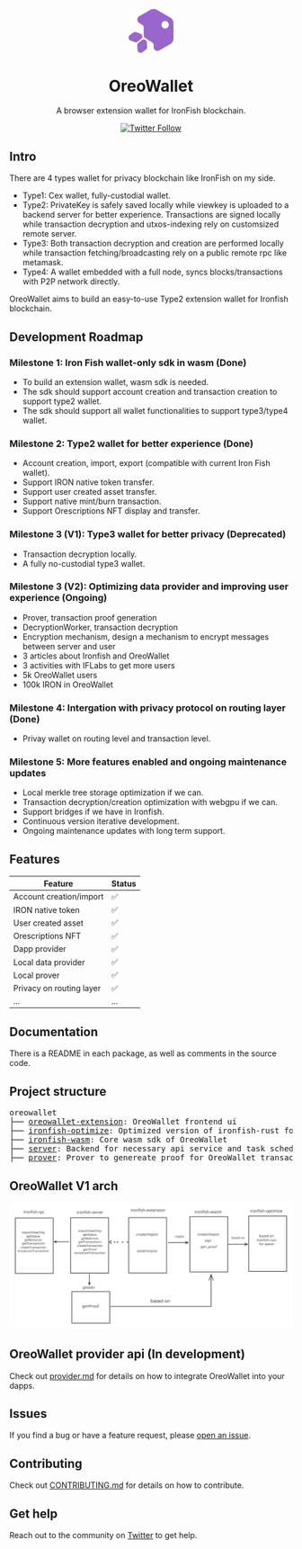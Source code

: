 <p align="center">
  <img src="assets/logo.svg" width="80" alt="Logo for OreoWallet" />
</p>

<h1 align="center">
  OreoWallet
</h1>

<p align="center">
  A browser extension wallet for IronFish blockchain.
</p>

<div align="center">

[![Twitter Follow](https://img.shields.io/twitter/follow/oreowallet?style=social)](https://twitter.com/oreowallet)

</div>

## Intro

There are 4 types wallet for privacy blockchain like IronFish on my side.

- Type1: Cex wallet, fully-custodial wallet.
- Type2: PrivateKey is safely saved locally while viewkey is uploaded to a backend server for better experience. Transactions are signed locally while transaction decryption and utxos-indexing rely on customsized remote server.
- Type3: Both transaction decryption and creation are performed locally while transaction fetching/broadcasting rely on a public remote rpc like metamask.
- Type4: A wallet embedded with a full node, syncs blocks/transactions with P2P network directly.

OreoWallet aims to build an easy-to-use Type2 extension wallet for Ironfish blockchain.

## Development Roadmap

### Milestone 1: Iron Fish wallet-only sdk in wasm (Done)
- To build an extension wallet, wasm sdk is needed.
- The sdk should support account creation and transaction creation to support type2 wallet.
- The sdk should support all wallet functionalities to support type3/type4 wallet.

### Milestone 2: Type2 wallet for better experience (Done)
- Account creation, import, export (compatible with current Iron Fish wallet).
- Support IRON native token transfer.
- Support user created asset transfer.
- Support native mint/burn transaction.
- Support Orescriptions NFT display and transfer.

### Milestone 3 (V1): Type3 wallet for better privacy (Deprecated)
- Transaction decryption locally.
- A fully no-custodial type3 wallet.

### Milestone 3 (V2): Optimizing data provider and improving user experience (Ongoing)
- Prover, transaction proof generation
- DecryptionWorker, transaction decryption
- Encryption mechanism, design a mechanism to encrypt messages between server and user 
- 3 articles about Ironfish and OreoWallet
- 3 activities with IFLabs to get more users
- 5k OreoWallet users
- 100k IRON in OreoWallet

### Milestone 4: Intergation with privacy protocol on routing layer (Done)
- Privay wallet on routing level and transaction level. 

### Milestone 5: More features enabled and ongoing maintenance updates
- Local merkle tree storage optimization if we can.
- Transaction decryption/creation optimization with webgpu if we can.
- Support bridges if we have in Ironfish.
- Continuous version iterative development.
- Ongoing maintenance updates with long term support.

## Features

| Feature                  | Status |
| ------------------------ | ------ |
| Account creation/import  | ✅      |
| IRON native token        | ✅      |
| User created asset       | ✅      |
| Orescriptions NFT        | ✅      |
| Dapp provider            | ✅      |
| Local data provider      | ✅      |
| Local prover             | ✅      |
| Privacy on routing layer | ✅      |
| ...                      | ...    |

## Documentation

There is a README in each package, as well as comments in the source code.

## Project structure

<pre>
oreowallet
├── <a href="https://github.com/oreoslabs/oreowallet-extension">oreowallet-extension</a>: OreoWallet frontend ui 
├── <a href="https://github.com/oreoslabs/ironfish-optimize">ironfish-optimize</a>: Optimized version of ironfish-rust for wasm env
├── <a href="https://github.com/oreoslabs/ironfish-wasm">ironfish-wasm</a>: Core wasm sdk of OreoWallet
├── <a href="https://github.com/oreoslabs/ironfish-server">server</a>: Backend for necessary api service and task scheduling
├── <a href="https://github.com/oreoslabs/ironfish-server">prover</a>: Prover to genereate proof for OreoWallet transactions
</pre>

## OreoWallet V1 arch

![basic arch](assets/arch.svg)

## OreoWallet provider api (In development)

Check out [provider.md](./provider.md) for details on how to integrate OreoWallet into your dapps.

## Issues

If you find a bug or have a feature request, please [open an issue](https://github.com/oreoslabs/oreowallet/issues/new).

## Contributing

Check out [CONTRIBUTING.md](./CONTRIBUTING.md) for details on how to contribute.

## Get help

Reach out to the community on [Twitter](https://twitter.com/oreowallet) to get help.

